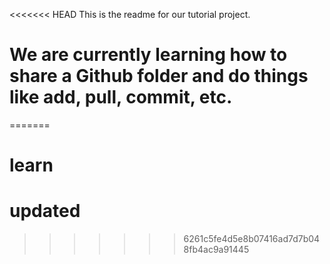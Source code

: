 <<<<<<< HEAD
This is the readme for our tutorial project.

# We are currently learning how to share a Github folder and do things like add, pull, commit, etc.
=======
# learn
# updated
>>>>>>> 6261c5fe4d5e8b07416ad7d7b048fb4ac9a91445
